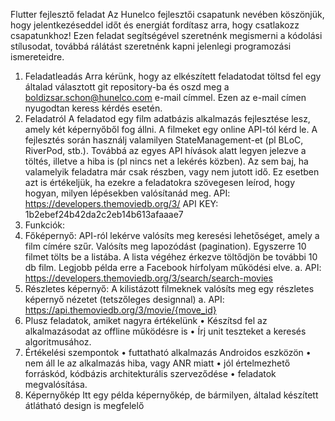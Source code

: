 Flutter fejlesztő feladat
Az Hunelco fejlesztői csapatunk nevében köszönjük, hogy jelentkezéseddel időt és energiát
fordítasz arra, hogy csatlakozz csapatunkhoz! Ezen feladat segítségével szeretnénk
megismerni a kódolási stílusodat, továbbá rálátást szeretnénk kapni jelenlegi programozási
ismereteidre.
1. Feladatleadás
Arra kérünk, hogy az elkészített feladatodat töltsd fel egy általad választott git repository-ba és
oszd meg a boldizsar.schon@hunelco.com e-mail címmel. Ezen az e-mail címen nyugodtan
keress kérdés esetén.
2. Feladatról
A feladatod egy film adatbázis alkalmazás fejlesztése lesz, amely két képernyőből fog állni. A
filmeket egy online API-tól kérd le.
A fejlesztés során használj valamilyen StateManagement-et (pl BLoC, RiverPod, stb.). Továbbá
az egyes API hívások alatt legyen jelezve a töltés, illetve a hiba is (pl nincs net a lekérés
közben).
Az sem baj, ha valamelyik feladatra már csak részben, vagy nem jutott idő. Ez esetben azt is
értékeljük, ha ezekre a feladatokra szövegesen leírod, hogy hogyan, milyen lépésekben
valósítanád meg.
API: https://developers.themoviedb.org/3/
API KEY: 1b2ebef24b42da2c2eb14b613afaaae7
3. Funkciók:
1. Főképernyő: API-ról lekérve valósíts meg keresési lehetőséget, amely a film címére szűr.
Valósíts meg lapozódást (pagination). Egyszerre 10 filmet tölts be a listába. A lista végéhez
érkezve töltődjön be további 10 db film. Legjobb példa erre a Facebook hírfolyam
működési elve.
a. API: https://developers.themoviedb.org/3/search/search-movies
2. Részletes képernyő: A kilistázott filmeknek valósíts meg egy részletes képernyő nézetet
(tetszőleges designnal)
a. API: https://api.themoviedb.org/3/movie/{move_id}
4. Plusz feladatok, amiket nagyra értékelünk
• Készítsd fel az alkalmazásodat az offline működésre is
• Írj unit teszteket a keresés algoritmusához.
5. Értékelési szempontok
• futtatható alkalmazás Androidos eszközön
• nem áll le az alkalmazás hiba, vagy ANR miatt
• jól értelmezhető forráskód, kódbázis
architekturális szerveződése
• feladatok megvalósítása.
6. Képernyőkép
Itt egy példa képernyőkép, de bármilyen, általad készített átlátható design is megfelelő
